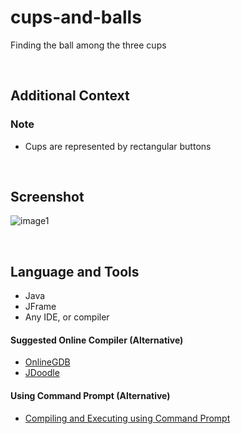 # cups-and-balls

Finding the ball among the three cups

<br>

## Additional Context

### Note

- Cups are represented by rectangular buttons

<br>

## Screenshot

![image1](https://user-images.githubusercontent.com/84888155/127422005-8b96ed63-c0e5-4791-94e9-0ef5f4691490.PNG)

<br>

## Language and Tools

- Java
- JFrame
- Any IDE, or compiler

#### Suggested Online Compiler (Alternative)

- <a href="https://www.onlinegdb.com">OnlineGDB</a>
- <a href="https://www.jdoodle.com">JDoodle</a>

#### Using Command Prompt (Alternative)

- <a href="https://github.com/rynrsts/cups-and-balls/blob/main/command-prompt.md">Compiling and Executing using Command Prompt</a>
